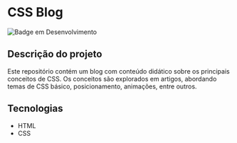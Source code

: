 # CSS Blog

![Badge em Desenvolvimento](http://img.shields.io/static/v1?label=STATUS&message=EM%20DESENVOLVIMENTO&color=GREEN&style=for-the-badge)

## Descrição do projeto
Este repositório contém um blog com conteúdo didático sobre os principais conceitos de CSS. Os conceitos são explorados em artigos, abordando temas de CSS básico, posicionamento, animações, entre outros.   

## Tecnologias
- HTML
- CSS

